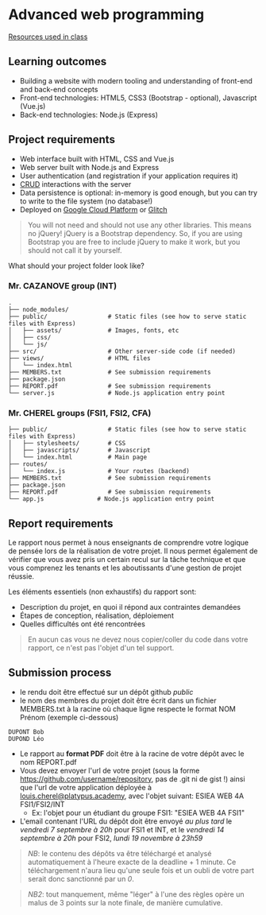 # Advanced web programming

[Resources used in class](https://github.com/Musinux/links-about-web-programming)

## Learning outcomes

- Building a website with modern tooling and understanding of front-end and back-end concepts
- Front-end technologies: HTML5, CSS3 (Bootstrap - optional), Javascript (Vue.js)
- Back-end technologies: Node.js (Express)

## Project requirements

- Web interface built with HTML, CSS and Vue.js
- Web server built with Node.js and Express
- User authentication (and registration if your application requires it)
- [CRUD](https://en.wikipedia.org/wiki/Create,_read,_update_and_delete) interactions with the server
- Data persistence is optional: in-memory is good enough, but you can try to write to the file system (no database!)
- Deployed on [Google Cloud Platform](https://cloud.google.com/) or [Glitch](https://glitch.com)

> You will not need and should not use any other libraries. This means no jQuery!
> jQuery is a Bootstrap dependency. So, if you are using Bootstrap you are free to include jQuery to make it work, but you should not call it by yourself.


What should your project folder look like?

### Mr. CAZANOVE group (INT)
    .
    ├── node_modules/           
    ├── public/                 # Static files (see how to serve static files with Express)
    │   ├── assets/             # Images, fonts, etc
    │   ├── css/                
    │   └── js/    
    ├── src/                    # Other server-side code (if needed)
    ├── views/                  # HTML files
    │   └── index.html          
    ├── MEMBERS.txt             # See submission requirements
    ├── package.json           
    ├── REPORT.pdf              # See submission requirements
    └── server.js               # Node.js application entry point

### Mr. CHEREL groups (FSI1, FSI2, CFA)
         
    ├── public/                 # Static files (see how to serve static files with Express)
    │   ├── stylesheets/        # CSS        
    │   ├── javascripts/        # Javascript
    │   └── index.html          # Main page
    ├── routes/
    │   └── index.js            # Your routes (backend)
    ├── MEMBERS.txt             # See submission requirements
    ├── package.json           
    ├── REPORT.pdf              # See submission requirements
    └── app.js               # Node.js application entry point


## Report requirements

Le rapport nous permet à nous enseignants de comprendre votre logique de pensée lors de la réalisation de votre projet. Il nous permet également de vérifier que vous avez pris un certain recul sur la tâche technique et que vous comprenez les tenants et les aboutissants d'une gestion de projet réussie.

Les éléments essentiels (non exhaustifs) du rapport sont:
- Description du projet, en quoi il répond aux contraintes demandées
- Étapes de conception, réalisation, déploiement
- Quelles difficultés ont été rencontrées

>En aucun cas vous ne devez nous copier/coller du code dans votre rapport, ce n'est pas l'objet d'un tel support.

## Submission process

- le rendu doit être effectué sur un dépôt github _public_
- le nom des membres du projet doit être écrit dans un fichier MEMBERS.txt à la racine où chaque ligne respecte le format NOM Prénom (exemple ci-dessous)
```
DUPONT Bob
DUPOND Léo
```
- Le rapport au **format PDF** doit être à la racine de votre dépôt avec le nom REPORT.pdf
- Vous devez envoyer l'url de votre projet (sous la forme https://github.com/username/repository, pas de .git ni de gist !) ainsi que l'url de votre application déployée à louis.cherel@platypus.academy, avec l'objet suivant: ESIEA WEB 4A FSI1/FSI2/INT
  - Ex: l'objet pour un étudiant du groupe FSI1: "ESIEA WEB 4A FSI1"
- L'email contenant l'URL du dépôt doit être envoyé *au plus tard* le *vendredi 7 septembre à 20h* pour FSI1 et INT, et le *vendredi 14 septembre à 20h* pour FSI2, *lundi 19 novembre à 23h59*

> *NB*: le contenu des dépôts va être téléchargé et analysé automatiquement à l'heure exacte de la deadline + 1 minute. Ce téléchargement n'aura lieu qu'une seule fois et un oubli de votre part serait donc sanctionné par un *0*.

> *NB2*: tout manquement, même "léger" à l'une des règles opère un malus de 3 points sur la note finale, de manière cumulative.
